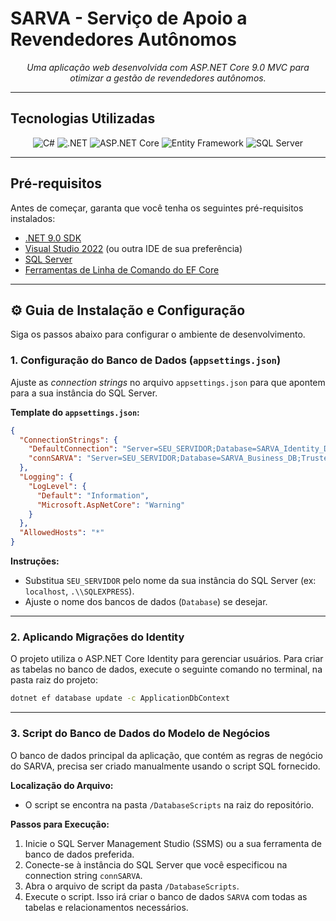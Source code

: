 # SARVA - Serviço de Apoio a Revendedores Autônomos

<p align="center">
  <em>Uma aplicação web desenvolvida com ASP.NET Core 9.0 MVC para otimizar a gestão de revendedores autônomos.</em>
</p>

---

## Tecnologias Utilizadas

<div align="center">
  <img src="https://img.shields.io/badge/C%23-239120?style=for-the-badge&logo=csharp&logoColor=white" alt="C#">
  <img src="https://img.shields.io/badge/.NET-512BD4?style=for-the-badge&logo=dotnet&logoColor=white" alt=".NET">
  <img src="https://img.shields.io/badge/ASP.NET%20Core-512BD4?style=for-the-badge&logo=dotnet&logoColor=white" alt="ASP.NET Core">
  <img src="https://img.shields.io/badge/Entity%20Framework-512BD4?style=for-the-badge&logo=dotnet&logoColor=white" alt="Entity Framework">
  <img src="https://img.shields.io/badge/SQL%20Server-CC2927?style=for-the-badge&logo=microsoftsqlserver&logoColor=white" alt="SQL Server">
</div>

---

## Pré-requisitos

Antes de começar, garanta que você tenha os seguintes pré-requisitos instalados:

-   [.NET 9.0 SDK](https://dotnet.microsoft.com/download/dotnet/9.0)
-   [Visual Studio 2022](https://visualstudio.microsoft.com/) (ou outra IDE de sua preferência)
-   [SQL Server](https://www.microsoft.com/pt-br/sql-server/sql-server-downloads)
-   [Ferramentas de Linha de Comando do EF Core](https://docs.microsoft.com/pt-br/ef/core/cli/dotnet)

---

## ⚙️ Guia de Instalação e Configuração

Siga os passos abaixo para configurar o ambiente de desenvolvimento.

### 1. Configuração do Banco de Dados (`appsettings.json`)

Ajuste as *connection strings* no arquivo `appsettings.json` para que apontem para a sua instância do SQL Server.

**Template do `appsettings.json`:**
```json
{
  "ConnectionStrings": {
    "DefaultConnection": "Server=SEU_SERVIDOR;Database=SARVA_Identity_DB;Trusted_Connection=True;TrustServerCertificate=True",
    "connSARVA": "Server=SEU_SERVIDOR;Database=SARVA_Business_DB;Trusted_Connection=True;TrustServerCertificate=True"
  },
  "Logging": {
    "LogLevel": {
      "Default": "Information",
      "Microsoft.AspNetCore": "Warning"
    }
  },
  "AllowedHosts": "*"
}
```

**Instruções:**
-   Substitua `SEU_SERVIDOR` pelo nome da sua instância do SQL Server (ex: `localhost`, `.\\SQLEXPRESS`).
-   Ajuste o nome dos bancos de dados (`Database`) se desejar.

---

### 2. Aplicando Migrações do Identity

O projeto utiliza o ASP.NET Core Identity para gerenciar usuários. Para criar as tabelas no banco de dados, execute o seguinte comando no terminal, na pasta raiz do projeto:

```bash
dotnet ef database update -c ApplicationDbContext
```

---

### 3. Script do Banco de Dados do Modelo de Negócios

O banco de dados principal da aplicação, que contém as regras de negócio do SARVA, precisa ser criado manualmente usando o script SQL fornecido.

**Localização do Arquivo:**
-   O script se encontra na pasta `/DatabaseScripts` na raiz do repositório.

**Passos para Execução:**
1.  Inicie o SQL Server Management Studio (SSMS) ou a sua ferramenta de banco de dados preferida.
2.  Conecte-se à instância do SQL Server que você especificou na connection string `connSARVA`.
3.  Abra o arquivo de script da pasta `/DatabaseScripts`.
4.  Execute o script. Isso irá criar o banco de dados `SARVA` com todas as tabelas e relacionamentos necessários.

